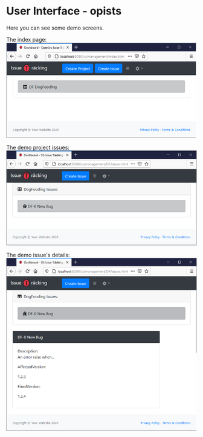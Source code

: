 # User Interface - opists
Here you can see some demo screens.

The index page:
![index](index.png)

The demo project issues:
![issues](issues.png)

The demo issue's details:
![issues](issue_df_0.png)